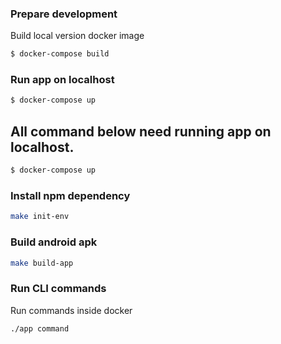 ### Prepare development
Build local version docker image

```bash
$ docker-compose build
```

### Run app on localhost
```bash
$ docker-compose up
```

## All command below need running app on localhost.
```bash
$ docker-compose up
```
### Install npm dependency
```bash
make init-env
```

### Build android apk
```bash
make build-app
```

### Run CLI commands
Run commands inside docker

```bash
./app command
```
